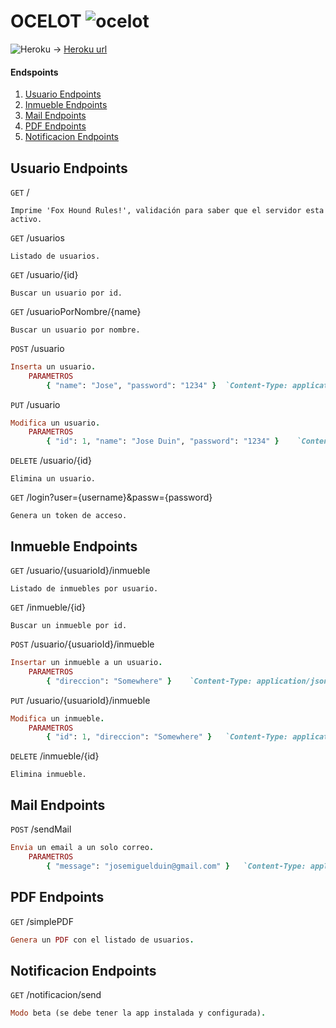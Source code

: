 # OCELOT ![ocelot](https://gitlab.com/assets/favicon-075eba76312e8421991a0c1f89a89ee81678bcde72319dd3e8047e2a47cd3a42.ico)

![Heroku](https://dashboard.heroku.com/images/static/apple-touch-icon-120x120.png) -> [Heroku url](https://fox-hound.herokuapp.com/)
    
#### Endspoints    
1. [Usuario Endpoints](README.md#usuario-endpoints)
2. [Inmueble Endpoints](README.md#inmueble-endpoints)
3. [Mail Endpoints](README.md#mail-endpoints)
4. [PDF Endpoints](README.md#pdf-endpoints)
5. [Notificacion Endpoints](README.md#notificacion-endpoints)

## Usuario Endpoints

``GET`` /
```
Imprime 'Fox Hound Rules!', validación para saber que el servidor esta activo.
```

``GET`` /usuarios
```
Listado de usuarios.
```

``GET`` /usuario/{id}
```
Buscar un usuario por id.
```

``GET`` /usuarioPorNombre/{name}
```
Buscar un usuario por nombre.
```

``POST`` /usuario
```ruby
Inserta un usuario.
    PARAMETROS
        { "name": "Jose", "password": "1234" }  `Content-Type: application/json`
```

``PUT`` /usuario
```ruby
Modifica un usuario.
    PARAMETROS
        { "id": 1, "name": "Jose Duin", "password": "1234" }    `Content-Type: application/json`
```

``DELETE`` /usuario/{id}
```
Elimina un usuario.
```

``GET`` /login?user={username}&passw={password}
```
Genera un token de acceso.
```

## Inmueble Endpoints

``GET`` /usuario/{usuarioId}/inmueble
```
Listado de inmuebles por usuario.
```

``GET`` /inmueble/{id}
```
Buscar un inmueble por id.
```

``POST`` /usuario/{usuarioId}/inmueble
```ruby
Insertar un inmueble a un usuario.
    PARAMETROS
        { "direccion": "Somewhere" }    `Content-Type: application/json`
```

``PUT`` /usuario/{usuarioId}/inmueble
```ruby
Modifica un inmueble.
    PARAMETROS
        { "id": 1, "direccion": "Somewhere" }   `Content-Type: application/json`
```

``DELETE`` /inmueble/{id}
```
Elimina inmueble.
```

## Mail Endpoints

``POST`` /sendMail
```ruby
Envia un email a un solo correo.
    PARAMETROS
        { "message": "josemiguelduin@gmail.com" }   `Content-Type: application/json`
```

## PDF Endpoints

``GET`` /simplePDF
```ruby
Genera un PDF con el listado de usuarios.
```

## Notificacion Endpoints

``GET`` /notificacion/send
```ruby
Modo beta (se debe tener la app instalada y configurada).
```
